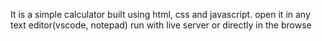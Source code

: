It is a simple calculator built using html, css and javascript.
open it in any text editor(vscode, notepad)
run with live server or directly in the browse
